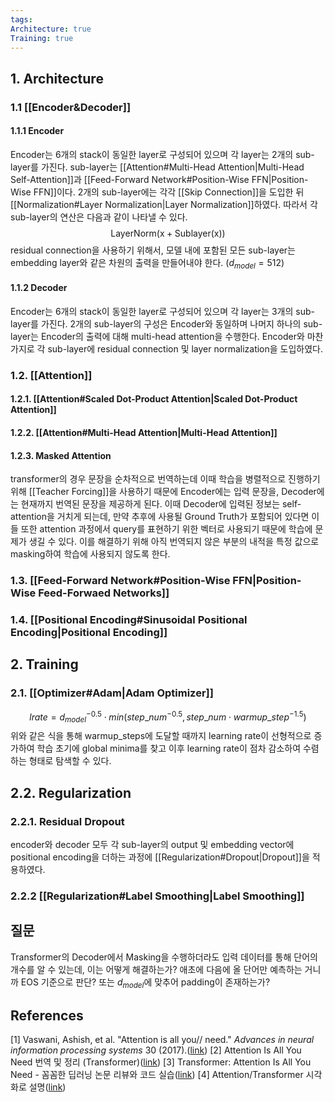 ```yaml
---
tags: 
Architecture: true
Training: true
---
```

## 1. Architecture
### 1.1 [[Encoder&Decoder]]
#### 1.1.1 Encoder
Encoder는 6개의 stack이 동일한 layer로 구성되어 있으며 각 layer는 2개의 sub-layer를 가진다.
sub-layer는 [[Attention#Multi-Head Attention|Multi-Head Self-Attention]]과 [[Feed-Forward Network#Position-Wise FFN|Position-Wise FFN]]이다. 2개의 sub-layer에는 각각 [[Skip Connection]]을 도입한 뒤 [[Normalization#Layer Normalization|Layer Normalization]]하였다. 따라서 각 sub-layer의 연산은 다음과 같이 나타낼 수 있다.
$$
\mathrm{LayerNorm(x+Sublayer(x))}
$$
residual connection을 사용하기 위해서, 모델 내에 포함된 모든 sub-layer는 embedding layer와 같은 차원의 출력을 만들어내야 한다. ($d_{model}=512$)
#### 1.1.2 Decoder
Encoder는 6개의 stack이 동일한 layer로 구성되어 있으며 각 layer는 3개의 sub-layer를 가진다.
2개의 sub-layer의 구성은 Encoder와 동일하며 나머지 하나의 sub-layer는 Encoder의 출력에 대해 multi-head attention을 수행한다. Encoder와 마찬가지로 각 sub-layer에 residual connection 및 layer normalization을 도입하였다.
### 1.2. [[Attention]]
#### 1.2.1. [[Attention#Scaled Dot-Product Attention|Scaled Dot-Product Attention]]
#### 1.2.2. [[Attention#Multi-Head Attention|Multi-Head Attention]]
#### 1.2.3. Masked Attention
transformer의 경우 문장을 순차적으로 번역하는데 이때 학습을 병렬적으로 진행하기 위해 [[Teacher Forcing]]을 사용하기 때문에 Encoder에는 입력 문장을, Decoder에는 현재까지 번역된 문장을 제공하게 된다. 이때 Decoder에 입력된 정보는 self-attention을 거치게 되는데, 만약 추후에 사용될 Ground Truth가 포함되어 있다면 이들 또한 attention 과정에서 query를 표현하기 위한 벡터로 사용되기 때문에 학습에 문제가 생길 수 있다. 이를 해결하기 위해 아직 번역되지 않은 부분의 내적을 특정 값으로 masking하여 학습에 사용되지 않도록 한다.
### 1.3. [[Feed-Forward Network#Position-Wise FFN|Position-Wise Feed-Forwaed Networks]]
### 1.4. [[Positional Encoding#Sinusoidal Positional Encoding|Positional Encoding]]
## 2. Training
### 2.1. [[Optimizer#Adam|Adam Optimizer]]
$$
lrate=d_{model}^{-0.5}\cdot min(step\_num^{-0.5}, step\_num\cdot warmup\_step^{-1.5})
$$
위와 같은 식을 통해 warmup_steps에 도달할 때까지 learning rate이 선형적으로 증가하여 학습 초기에 global minima를 찾고 이후 learning rate이 점차 감소하여 수렴하는 형태로 탐색할 수 있다.
## 2.2. Regularization
### 2.2.1. Residual Dropout
encoder와 decoder 모두 각 sub-layer의 output 및 embedding vector에 positional encoding을 더하는 과정에 [[Regularization#Dropout|Dropout]]을 적용하였다.
### 2.2.2 [[Regularization#Label Smoothing|Label Smoothing]]
## 질문 
Transformer의 Decoder에서 Masking을 수행하더라도 입력 데이터를 통해 단어의 개수를 알 수 있는데, 이는 어떻게 해결하는가?
	애초에 다음에 올 단어만 예측하는 거니까 EOS 기준으로 판단?
	또는 $d_{model}$에 맞추어 padding이 존재하는가?
## References
[1] Vaswani, Ashish, et al. "Attention is all you// need." _Advances in neural information processing systems_ 30 (2017).([link](https://arxiv.org/abs/1706.03762))
[2] Attention Is All You Need 번역 및 정리 (Transformer)([link](https://silhyeonha-git.tistory.com/16))
[3] Transformer: Attention Is All You Need - 꼼꼼한 딥러닝 논문 리뷰와 코드 실습([link](https://www.youtube.com/watch?v=AA621UofTUA))
[4] Attention/Transformer 시각화로 설명([link](https://www.youtube.com/watch?v=6s69XY025MU))